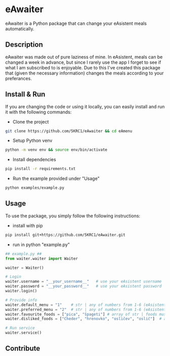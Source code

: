 # eAwaiter
eAwaiter is a Python package that can change your eAsistent meals automatically.

## Description
eAwaiter was made out of pure laziness of mine. In eAsistent, meals can be changed a week in advance, but since I rarely use the app I forget to see if what I am subscribed to is enjoyable. Due to this I've created this package that (given the necessary information) changes the meals according to your preferances.

## Install & Run
If you are changing the code or using it locally, you can easily install and run it with the following commands:
- Clone the project
```bash
git clone https://github.com/5KRC1/eAwaiter && cd eAmenu
```
- Setup Python venv
```bash
python -m venv env && source env/bin/activate
```
- Install dependencies
```bash
pip install -r requirements.txt
```
- Run the example provided under "Usage"
```bash
python examples/example.py
```

## Usage
To use the package, you simply follow the following instructions:
- install with pip
```bash
pip install git+https://github.com/5KRC1/eAwaiter.git
```
- run in python "example.py"
```python
## example.py ##
from waiter.waiter import Waiter

waiter = Waiter()

# Login
waiter.username = "__your_username__"   # use your eAsistent username
waiter.password = "__your_password__"   # use your eAsistent password
waiter.login()

# Provide info
waiter.default_menu = "1"    # str | any of numbers from 1-6 (eAsistent menus)
waiter.preferred_menu = "2"  # str | any of numbers from 1-6 (eAsistent menus)
waiter.favourite_foods = ["pica", "špageti"] # array of str | foods must be exatly spelled as in eAsistent
waiter.disliked_foods = ["Cheder", "hrenovko", "osličev", "oslič"]  # array of str | foods must be exatly spelled as in eAsistent

# Run service
waiter.service()
```

## Contribute
